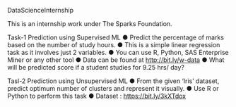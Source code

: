 DataScienceInternship

This is an internship work under The Sparks Foundation.

Task-1 Prediction using Supervised ML 
● Predict the percentage of marks based on the number of study hours. 
● This is a simple linear regression task as it involves just 2 variables. 
● You can use R, Python, SAS Enterprise Miner or any other tool 
● Data can be found at http://bit.ly/w-data 
● What will be predicted score if a student studies for 9.25 hrs/ day?

Tasl-2 Prediction using Unsupervised ML 
● From the given ‘Iris’ dataset, predict optimum number of clusters and represent it visually. 
● Use R or Python to perform this task 
● Dataset : https://bit.ly/3kXTdox
